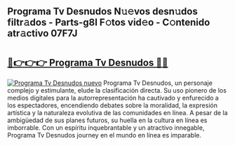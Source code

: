 ## Programa Tv Desnudos N𝚞𝚎vos desn𝚞dos filtr𝚊dos - Parts-g8I F𝚘tos vid𝚎o - C𝚘ntenido atr𝚊ctivo 07F7J

# <h2><a href="http://mba835b.tromn.icu/?c=Programa+Tv+Desnudos">🔗👉👉👉 Programa Tv Desnudos 🔗🔗</a></h2>

[![Programa Tv Desnudos nuevo](https://i.imgur.com/pEAQMta.gif)](http://mba835b.tromn.icu/?c=Programa+Tv+Desnudos)
Programa Tv Desnudos, un personaje complejo y estimulante, elude la clasificación directa. Su uso pionero de los medios digitales para la autorrepresentación ha cautivado y enfurecido a los espectadores, encendiendo debates sobre la moralidad, la expresión artística y la naturaleza evolutiva de las comunidades en línea. A pesar de la ambigüedad de sus planes futuros, su huella en la cultura en línea es imborrable. Con un espíritu inquebrantable y un atractivo innegable, Programa Tv Desnudos journey en el mundo en línea es imparable.
